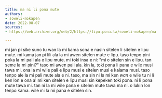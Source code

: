 ```yaml
---
title: ma ni li pona mute
authors:
- soweli-mokapen
date: 2022-08-07
sources:
- https://web.archive.org/web/2/https://lipu.pona.la/soweli-mokapen/ma-ni-li-pona-mute

---
```


mi jan pi sike suno tu wan la mi kama sona e nasin sitelen li sitelen e lipu mute. mi kama jan pi lili ala la mi awen sitelen mute e lipu. taso tenpo pini poka la mi pali ala e lipu mute. mi toki insa e ni: "mi o sitelen sin e lipu. tan seme la mi pini?" taso mi awen pali ala.
kin la, toki pona li pana e wile musi tawa mi. ona la mi wile pali e lipu musi e sitelen musi e kalama musi. taso tenpo ale la mi pali mute ala e ni.
taso, ma sin ni la mi ken *wan* e wile tu ni li ken lon e ona a! mi ken sitelen e lipu musi sin kepeken toki pona. ni li pona mute tawa mi. tan ni la mi wile pana e sitelen mute tawa ma ni.
o lukin lon tenpo kama. wile mi la mi pana e sitelen sin.
